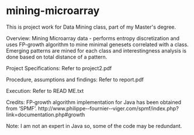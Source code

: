 mining-microarray
=================

This is project work for Data Mining class, part of my Master's degree.

Overview:
Mining Microarray data - performs entropy discretization and uses FP-growth algorithm to mine minimal genesets correlated with a class. Emerging patterns are mined for each class and interestingness analysis is done based on total distance of a pattern.

Project Specifications:
Refer to project2.pdf

Procedure, assumptions and findings:
Refer to report.pdf

Execution:
Refer to READ ME.txt

Credits:
FP­‐growth algorithm implementation for Java has been obtained from ‘SPMF’.
http://www.philippe-­‐fournier-­‐viger.com/spmf/index.php?link=documentation.php#growth

Note: I am not an expert in Java so, some of the code may be redundant.